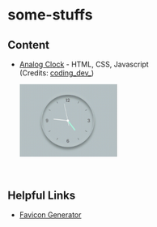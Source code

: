 # some-stuffs

## Content

- [Analog Clock](/analog-clock/) - HTML, CSS, Javascript
  <br/>
  (Credits: [coding_dev\_](https://www.instagram.com/coding_dev_/)\)

  <img src="./analog-clock/demo/clock.gif" width="40%" >

<br>

## Helpful Links

- [Favicon Generator](https://favicon.io/favicon-generator/)

